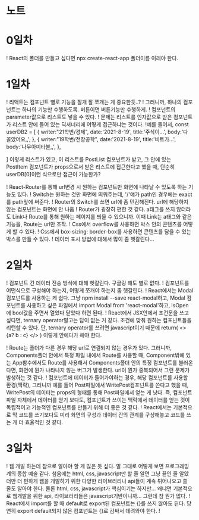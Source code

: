 # 노트

# 0일차
! React의 폴더를 만들고 싶다면 npx create-react-app 폴더이름 이래야 한다.

# 1일차
! 리액트는 컴포넌트 별로 기능을 잘개 잘 쪼개는 게 중요한듯..?
! 그러니까, 하나의 컴포넌트는 하나의 기능만 수행하도록. 버튼이면 버튼기능만 수행하게.
! 컴포넌트의 parameter값으로 리스트도 넣을 수 있다.
! 문제는 리스트를 인자값으로 받은 컴포넌트가 리스트 안에 들어 있는 딕셔너리에 어떻게 접근하냐는 것이다.
!예를 들어서, 
const userDB2 = [
    {
        writer:"21학번/경제",
        date:'2021-8-19',
        title:'주식이...',
        body:'다 꼴았어요,,',
    },
    {
        writer:"19학번/전장공학",
        date:'2021-8-19',
        title:'비트가...',
        body:'나무아미타불,,',
    },
    
]
이렇게 리스트가 있고, 이 리스트를 PostList 컴포넌트가 받고, 그 안에 있는 PostItem 컴포넌트가 props으로서 받은 리스트에 접근한다고 했을 때, 단순히 userDB[0]이런 식으로만 접근이 가능한가?

! React-Router를 통해 url변경 시 원하는 컴포넌트만 화면에 나타날 수 있도록 하는 기능도 있다.
! Switch는 원하는 것만 화면에 띄워주는데, '/'얘가 path인 경우에는 exact를 path앞에 써준다.
! Router의 Switch를 쓰면 url에 좀 민감해진다. url에 해당하지 않는 컴포넌트는 화면에 안 나옴
! Router가 굉장히 편한 것 같다. a태그를 쓰지 않더라도 Link나 Route를 통해 원하는 페이지를 띄울 수 있으니까. 이때 Link는 a태그와 같은 기능을, Route는 url만 조작.
! Css에서 overflow를 사용하면 박스 안의 콘텐츠를 어떻게 할 수 있다.
! Css에서 box-sizing: border-box를 사용하면 콘텐츠를 담을 수 있는 박스를 만들 수 있다.
! 데이터 표시 방법에 대해서 많이 좀 헷갈린다...

# 2일차
! 컴포넌트 간 데이터 전송 방식에 대해 헷갈린다. 구글링 해도 별로 없다.
! 컴포넌트를 어떤식으로 구성해야 하는지, 어떻게 쪼개야 하는지 좀 헷갈린다.
! React에서는 Modal 컴포넌트를 사용하는 게 쉽다. 그냥 npm install --save react-modal하고, Modal 컴포넌트를 사용하고 싶은 파일에서 import Modal from 'react-modal'하고, isOpen에 bool값을 주면서 열었다 닫았다 하면 된다.
! React에서 JSX안에서 조건문을 쓰고 싶다면, ternary operator말고는 답이 없는 거 같다. 조건에 맞춰 원하는 컴포넌트들을 리턴할 수 있다. 단, ternary operator를 쓰려면 javascript이기 때문에 
return(
    <>
        {a? b : c}
    </>
) 
이렇게 안에다가 해야 한다.

! Route는 폴더가 다른 경우 해당 url로 연결되지 않는 경우가 있다. 그러니까, Components폴더 안에서 특정 파일 내에서 Route를 사용할 때, Component밖에 있는 App함수에서도 Route를 사용해서 Components폴더 안의 특정 컴포넌트를 불러온다면, 화면에 뭔가 나타나지 않는 버그가 발생한다. url이 뭔가 중복되어서 그런 문제가 발생하는 것 같다.
! 컴포넌트에 데이터가 들어가야하는 경우, 해당 컴포넌트를 사용할 환경(맥락), 그러니까 예를 들어
Post파일에서 WritePost컴포넌트를 쓴다고 했을 때, WritePost의 데이터는 props의 형태를 통해 Post파일에서 얻는 게 낫다. 즉, 컴포넌트 파일 자체에서 데이터를 얻기 보다도, 컴포넌트가 쓰이는 맥락에서 데이터를 얻는 것이 독립적이고 기능적인 컴포넌트를 만들기 위해 더 좋은 것 같다.
! React에서는 기본적으로 막 코드를 쓰기보다도 미리 화면의 구성과 데이터 간의 관계를 구상해놓고 코드를 쓰는 게 더 효율적인 것 같다.

# 3일차
! 웹 개발 하는데 참으로 알아야 할 게 많은 듯 싶다. 말 그대로 어떻게 보면 프로그래밍계의 종합 예술 같다. 첨음에는 html, css, javascript만 할 줄 알면 그냥 끝인 줄 알았더만 더 편하게 웹을 개발하기 위한 다양한 라이브러리나 api들이 계속 튀어나오고 쓸 줄도 알아야 한다. 물론 html, css, javascript가 핵심이기는 하지만... 왜냐면 기본적으로 웹개발을 위한 api, 라이브러리들은 javascript기반이니까... 그런데 참 뭔가 많다.
! React에서 import를 할 때 default로 export된 컴포넌트는 {}를 쓰지 않아도 된다. 당연히 export default되지 않은 컴포넌트는 {}로 감싸서 데려와야 한다.
! 